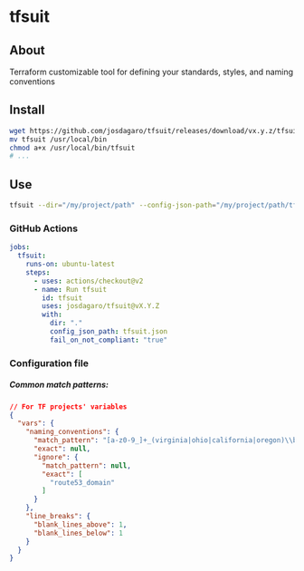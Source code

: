 # tfsuit

## About
Terraform customizable tool for defining your standards, styles, and naming conventions

## Install
```sh
wget https://github.com/josdagaro/tfsuit/releases/download/vx.y.z/tfsuit
mv tfsuit /usr/local/bin
chmod a+x /usr/local/bin/tfsuit
# ...
```

## Use
```sh
tfsuit --dir="/my/project/path" --config-json-path="/my/project/path/tfsuit.json" -f --docs-link="foobar.com"
```

### GitHub Actions
```yml
jobs:
  tfsuit:
    runs-on: ubuntu-latest
    steps:
      - uses: actions/checkout@v2
      - name: Run tfsuit
        id: tfsuit
        uses: josdagaro/tfsuit@vX.Y.Z
        with:
          dir: "."
          config_json_path: tfsuit.json
          fail_on_not_compliant: "true"
```

### Configuration file
##### Common match patterns:
```json
// For TF projects' variables
{
  "vars": {
    "naming_conventions": {
      "match_pattern": "[a-z0-9_]+_(virginia|ohio|california|oregon)\\b",
      "exact": null,
      "ignore": {
        "match_pattern": null,
        "exact": [
          "route53_domain"
        ]
      }
    },
    "line_breaks": {
      "blank_lines_above": 1,
      "blank_lines_below": 1
    }
  }
}
```
